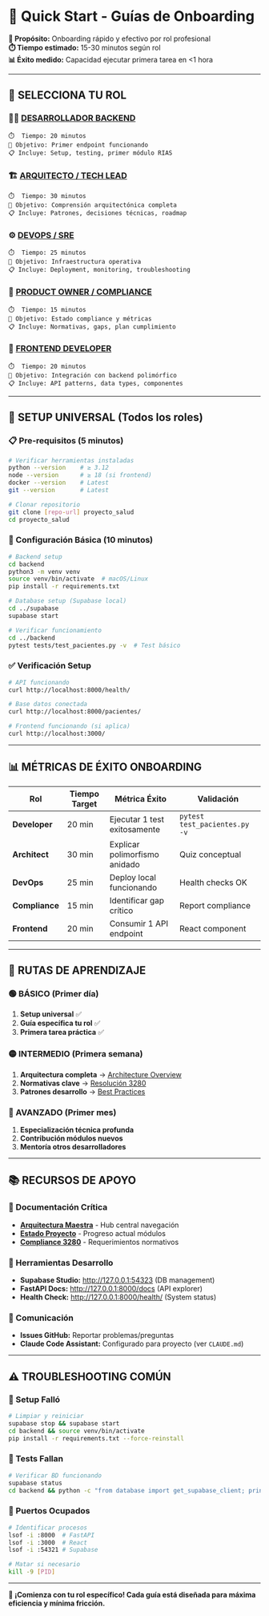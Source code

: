 # 🚀 Quick Start - Guías de Onboarding

**🎯 Propósito:** Onboarding rápido y efectivo por rol profesional  
**⏱️ Tiempo estimado:** 15-30 minutos según rol  
**📊 Éxito medido:** Capacidad ejecutar primera tarea en <1 hora

---

## 🎯 **SELECCIONA TU ROL**

### **👨‍💻 [DESARROLLADOR BACKEND](./developer-onboarding.md)** 
```
⏱️  Tiempo: 20 minutos
🎯 Objetivo: Primer endpoint funcionando
📋 Incluye: Setup, testing, primer módulo RIAS
```

### **🏗️ [ARQUITECTO / TECH LEAD](./architect-onboarding.md)**
```
⏱️  Tiempo: 30 minutos  
🎯 Objetivo: Comprensión arquitectónica completa
📋 Incluye: Patrones, decisiones técnicas, roadmap
```

### **⚙️ [DEVOPS / SRE](./devops-onboarding.md)**
```
⏱️  Tiempo: 25 minutos
🎯 Objetivo: Infraestructura operativa
📋 Incluye: Deployment, monitoring, troubleshooting
```

### **🏥 [PRODUCT OWNER / COMPLIANCE](./compliance-onboarding.md)**
```
⏱️  Tiempo: 15 minutos
🎯 Objetivo: Estado compliance y métricas
📋 Incluye: Normativas, gaps, plan cumplimiento
```

### **🎨 [FRONTEND DEVELOPER](./frontend-onboarding.md)**
```
⏱️  Tiempo: 20 minutos
🎯 Objetivo: Integración con backend polimórfico
📋 Incluye: API patterns, data types, componentes
```

---

## 🚀 **SETUP UNIVERSAL (Todos los roles)**

### **📋 Pre-requisitos (5 minutos)**
```bash
# Verificar herramientas instaladas
python --version    # ≥ 3.12
node --version      # ≥ 18 (si frontend)
docker --version    # Latest
git --version       # Latest

# Clonar repositorio
git clone [repo-url] proyecto_salud
cd proyecto_salud
```

### **🔧 Configuración Básica (10 minutos)**
```bash
# Backend setup
cd backend
python3 -m venv venv
source venv/bin/activate  # macOS/Linux
pip install -r requirements.txt

# Database setup (Supabase local)
cd ../supabase
supabase start

# Verificar funcionamiento
cd ../backend
pytest tests/test_pacientes.py -v  # Test básico
```

### **✅ Verificación Setup**
```bash
# API funcionando
curl http://localhost:8000/health/

# Base datos conectada  
curl http://localhost:8000/pacientes/

# Frontend funcionando (si aplica)
curl http://localhost:3000/
```

---

## 📊 **MÉTRICAS DE ÉXITO ONBOARDING**

| Rol | Tiempo Target | Métrica Éxito | Validación |
|-----|---------------|---------------|------------|
| **Developer** | 20 min | Ejecutar 1 test exitosamente | `pytest test_pacientes.py -v` |
| **Architect** | 30 min | Explicar polimorfismo anidado | Quiz conceptual |
| **DevOps** | 25 min | Deploy local funcionando | Health checks OK |
| **Compliance** | 15 min | Identificar gap crítico | Report compliance |
| **Frontend** | 20 min | Consumir 1 API endpoint | React component |

---

## 🎯 **RUTAS DE APRENDIZAJE**

### **🟢 BÁSICO (Primer día)**
1. **Setup universal** ✅
2. **Guía específica tu rol** ✅
3. **Primera tarea práctica** ✅

### **🟡 INTERMEDIO (Primera semana)**
1. **Arquitectura completa** → [Architecture Overview](../01-foundations/architecture-overview.md)
2. **Normativas clave** → [Resolución 3280](../02-regulations/resolucion-3280-overview.md)
3. **Patrones desarrollo** → [Best Practices](../04-development/best-practices-overview.md)

### **🔴 AVANZADO (Primer mes)**
1. **Especialización técnica profunda**
2. **Contribución módulos nuevos**
3. **Mentoría otros desarrolladores**

---

## 📚 **RECURSOS DE APOYO**

### **📖 Documentación Crítica**
- **[Arquitectura Maestra](../01-foundations/architecture-overview.md)** - Hub central navegación
- **[Estado Proyecto](../../PROJECT-STATUS.md)** - Progreso actual módulos
- **[Compliance 3280](../02-regulations/resolucion-3280-overview.md)** - Requerimientos normativos

### **🔧 Herramientas Desarrollo**
- **Supabase Studio:** http://127.0.0.1:54323 (DB management)
- **FastAPI Docs:** http://127.0.0.1:8000/docs (API explorer)
- **Health Check:** http://127.0.0.1:8000/health/ (System status)

### **💬 Comunicación**
- **Issues GitHub:** Reportar problemas/preguntas
- **Claude Code Assistant:** Configurado para proyecto (ver `CLAUDE.md`)

---

## ⚠️ **TROUBLESHOOTING COMÚN**

### **🔴 Setup Falló**
```bash
# Limpiar y reiniciar
supabase stop && supabase start
cd backend && source venv/bin/activate
pip install -r requirements.txt --force-reinstall
```

### **🔴 Tests Fallan**
```bash
# Verificar BD funcionando
supabase status
cd backend && python -c "from database import get_supabase_client; print('DB OK')"
```

### **🔴 Puertos Ocupados**
```bash
# Identificar procesos
lsof -i :8000  # FastAPI
lsof -i :3000  # React
lsof -i :54321 # Supabase

# Matar si necesario
kill -9 [PID]
```

---

**🚀 ¡Comienza con tu rol específico! Cada guía está diseñada para máxima eficiencia y mínima fricción.**
